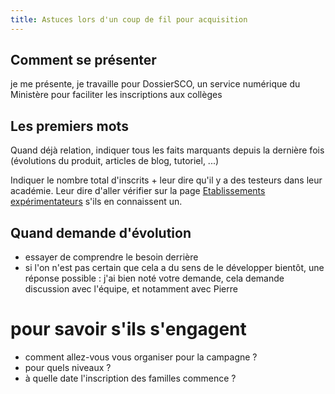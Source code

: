 ```yaml
---
title: Astuces lors d'un coup de fil pour acquisition
---
```


## Comment se présenter

je me présente, je travaille pour DossierSCO, un service numérique du Ministère pour faciliter les inscriptions aux collèges

## Les premiers mots

Quand déjà relation, indiquer tous les faits marquants depuis la dernière fois (évolutions du produit, articles de blog, tutoriel, ...)

Indiquer le nombre total d'inscrits + leur dire qu'il y a des testeurs dans leur académie. Leur dire d'aller vérifier sur la page [Etablissements expérimentateurs](https://dossiersco.fr/suivi/etablissements_experimentateurs) s'ils en connaissent un.

## Quand demande d'évolution

- essayer de comprendre le besoin derrière
- si l'on n'est pas certain que cela a du sens de le développer bientôt, une réponse possible : j'ai bien noté votre demande, cela demande discussion avec l'équipe, et notamment avec Pierre

# pour savoir s'ils s'engagent

- comment allez-vous vous organiser pour la campagne ?
- pour quels niveaux ?
- à quelle date l'inscription des familles commence ?
